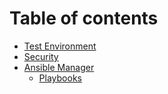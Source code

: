 # Table of contents

* [Test Environment](README.md)
* [Security](security.md)
* [Ansible Manager](ansible-manager/README.md)
  * [Playbooks](ansible-manager/playbooks.md)
